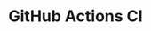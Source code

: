 # GitHub Actions CI























































































































































































































































































































































































































































































































































































































































































































































































































































































































































































































































































































































































































































































































































































































